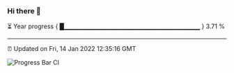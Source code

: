 ### Hi there 👋

⏳ Year progress { █▁▁▁▁▁▁▁▁▁▁▁▁▁▁▁▁▁▁▁▁▁▁▁▁▁▁▁▁▁ } 3.71 %

---

⏰ Updated on Fri, 14 Jan 2022 12:35:16 GMT

![Progress Bar CI](https://github.com/ZhaoGui/ZhaoGui/workflows/Progress%20Bar%20CI/badge.svg)
